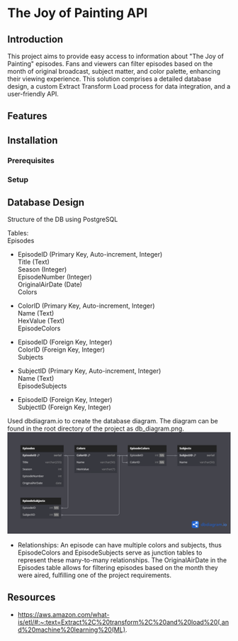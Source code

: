 # The Joy of Painting API

## Introduction

This project aims to provide easy access to information about "The Joy of Painting" episodes. Fans and viewers can filter episodes based on the month of original broadcast, subject matter, and color palette, enhancing their viewing experience. This solution comprises a detailed database design, a custom Extract Transform Load process for data integration, and a user-friendly API.

## Features



## Installation

### Prerequisites



### Setup

## Database Design
Structure of the DB using PostgreSQL

Tables: <br>
Episodes

- EpisodeID (Primary Key, Auto-increment, Integer) <br>
Title (Text) <br>
Season (Integer) <br>
EpisodeNumber (Integer) <br>
OriginalAirDate (Date) <br>
Colors <br>

- ColorID (Primary Key, Auto-increment, Integer) <br>
Name (Text) <br>
HexValue (Text) <br>
EpisodeColors <br>

- EpisodeID (Foreign Key, Integer) <br>
ColorID (Foreign Key, Integer) <br>
Subjects <br>

- SubjectID (Primary Key, Auto-increment, Integer) <br>
Name (Text) <br>
EpisodeSubjects <br>

- EpisodeID (Foreign Key, Integer) <br>
SubjectID (Foreign Key, Integer) <br>

 Used dbdiagram.io to create the database diagram. The diagram can be found in the root directory of the project as db_diagram.png.
![Database Diagram](/db_diagram.png)

- Relationships:
An episode can have multiple colors and subjects, thus EpisodeColors and EpisodeSubjects serve as junction tables to represent these many-to-many relationships.
The OriginalAirDate in the Episodes table allows for filtering episodes based on the month they were aired, fulfilling one of the project requirements.

## Resources
- https://aws.amazon.com/what-is/etl/#:~:text=Extract%2C%20transform%2C%20and%20load%20(,and%20machine%20learning%20(ML).
